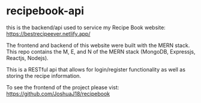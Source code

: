 # recipebook-api

this is the backend/api used to service my Recipe Book website: 
https://bestrecipeever.netlify.app/

The frontend and backend of this website were built with the MERN stack.
This repo contains the M, E, and N of the MERN stack (MongoDB, Expressjs, Reactjs, Nodejs).

This is a RESTful api that allows for login/register functionality as well as storing the recipe information.

To see the frontend of the project please vist: https://github.com/JoshuaJ18/recipebook
